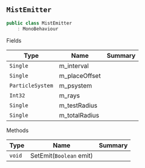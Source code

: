 ## `MistEmitter`

```csharp
public class MistEmitter
    : MonoBehaviour

```

Fields

| Type | Name | Summary | 
| --- | --- | --- | 
| `Single` | m_interval |  | 
| `Single` | m_placeOffset |  | 
| `ParticleSystem` | m_psystem |  | 
| `Int32` | m_rays |  | 
| `Single` | m_testRadius |  | 
| `Single` | m_totalRadius |  | 


Methods

| Type | Name | Summary | 
| --- | --- | --- | 
| `void` | SetEmit(`Boolean` emit) |  | 


